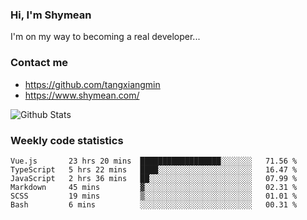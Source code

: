 ### Hi, I'm Shymean

I'm on my way to becoming a real developer...

### Contact me

- <https://github.com/tangxiangmin>
- <https://www.shymean.com/>

![Github Stats](https://github-readme-stats.vercel.app/api?username=tangxiangmin&show_icons=true&theme=dark)


###  Weekly code statistics

<!--START_SECTION:waka-->

```text
Vue.js       23 hrs 20 mins  ██████████████████░░░░░░░   71.56 %
TypeScript   5 hrs 22 mins   ████░░░░░░░░░░░░░░░░░░░░░   16.47 %
JavaScript   2 hrs 36 mins   ██░░░░░░░░░░░░░░░░░░░░░░░   07.99 %
Markdown     45 mins         ▓░░░░░░░░░░░░░░░░░░░░░░░░   02.31 %
SCSS         19 mins         ▒░░░░░░░░░░░░░░░░░░░░░░░░   01.01 %
Bash         6 mins          ░░░░░░░░░░░░░░░░░░░░░░░░░   00.31 %
```

<!--END_SECTION:waka-->